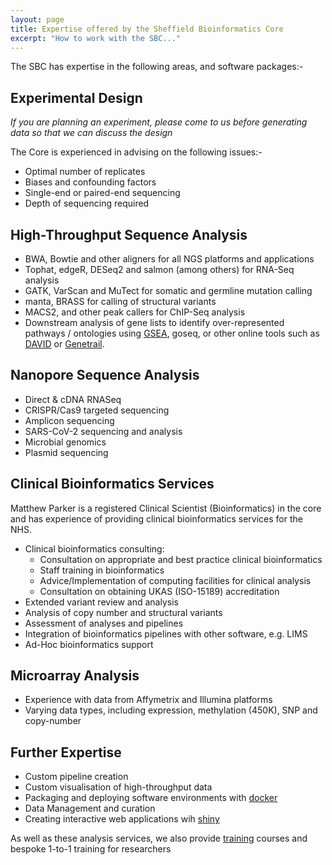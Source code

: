 ```yaml
---
layout: page
title: Expertise offered by the Sheffield Bioinformatics Core
excerpt: "How to work with the SBC..."
---
```



The SBC has expertise in the following areas, and software packages:-

## Experimental Design

*If you are planning an experiment, please come to us before generating data so that we can discuss the design* 

The Core is experienced in advising on the following issues:-

- Optimal number of replicates
- Biases and confounding factors
- Single-end or paired-end sequencing
- Depth of sequencing required

## High-Throughput Sequence Analysis

- BWA, Bowtie and other aligners for all NGS platforms and applications
- Tophat, edgeR, DESeq2 and salmon (among others) for RNA-Seq analysis
- GATK, VarScan and MuTect for somatic and germline mutation calling
- manta, BRASS for calling of structural variants
- MACS2, and other peak callers for ChIP-Seq analysis
- Downstream analysis of gene lists to identify over-represented pathways / ontologies using [GSEA](http://software.broadinstitute.org/gsea/index.jsp), goseq, or other online tools such as [DAVID](https://david.ncifcrf.gov/) or [Genetrail](https://genetrail2.bioinf.uni-sb.de/).

## Nanopore Sequence Analysis

- Direct & cDNA RNASeq
- CRISPR/Cas9 targeted sequencing
- Amplicon sequencing
- SARS-CoV-2 sequencing and analysis
- Microbial genomics
- Plasmid sequencing

## Clinical Bioinformatics Services

Matthew Parker is a registered Clinical Scientist (Bioinformatics) in the core and has experience of providing clinical bioinformatics services for the NHS. 

- Clinical bioinformatics consulting:
  - Consultation on appropriate and best practice clinical bioinformatics
  - Staff training in bioinformatics
  - Advice/Implementation of computing facilities for clinical analysis
  - Consultation on obtaining UKAS (ISO-15189) accreditation
- Extended variant review and analysis
- Analysis of copy number and structural variants
- Assessment of analyses and pipelines
- Integration of bioinformatics pipelines with other software, e.g. LIMS
- Ad-Hoc bioinformatics support

## Microarray Analysis

- Experience with data from Affymetrix and Illumina platforms
- Varying data types, including expression, methylation (450K), SNP and copy-number

## Further Expertise

- Custom pipeline creation
- Custom visualisation of high-throughput data
- Packaging and deploying software environments with [docker](https://www.docker.com/)
- Data Management and curation
- Creating interactive web applications wih [shiny](https://shiny.rstudio.com/)

As well as these analysis services, we also provide [training](https://sbc.shef.ac.uk/training) courses and bespoke 1-to-1 training for researchers


